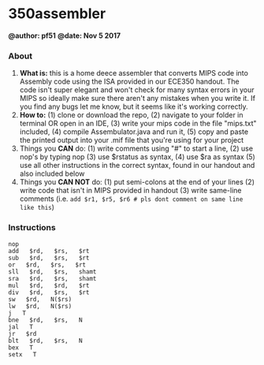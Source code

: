 # 350assembler

**@author: pf51**
**@date: Nov 5 2017**

### About

1. **What is:** this is a home deece assembler that converts MIPS code into Assembly code using the ISA provided in our ECE350 handout. The code isn't super elegant and won't check for many syntax errors in your MIPS so ideally make sure there aren't any mistakes when you write it. If you find any bugs let me know, but it seems like it's working correctly.
2. **How to:** (1) clone or download the repo, (2) navigate to your folder in terminal OR open in an IDE, (3) write your mips code in the file "mips.txt" included, (4) compile Assembulator.java and run it, (5) copy and paste the printed output into your .mif file that you're using for your project
3. Things you **CAN** do: (1) write comments using "#" to start a line, (2) use nop's by typing nop (3) use $rstatus as syntax, (4) use $ra as syntax (5) use all other instructions in the correct syntax, found in our handout and also included below
4. Things you **CAN NOT** do: (1) put semi-colons at the end of your lines (2) write code that isn't in MIPS provided in handout (3) write same-line comments (i.e. `add $r1, $r5, $r6 # pls dont comment on same line like this`)

### Instructions

    nop
    add   $rd,   $rs,   $rt
    sub   $rd,   $rs,   $rt
    or   $rd,   $rs,   $rt
    sll   $rd,   $rs,   shamt
    sra   $rd,   $rs,   shamt
    mul   $rd,   $rd,   $rt
    div   $rd,   $rs,   $rt
    sw   $rd,   N($rs)
    lw   $rd,   N($rs)
    j   T
    bne   $rd,   $rs,   N
    jal   T
    jr   $rd
    blt   $rd,   $rs,   N
    bex   T
    setx   T